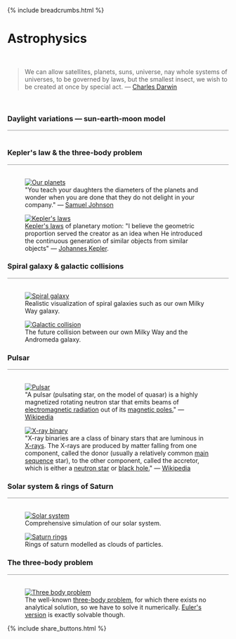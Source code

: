 {% include breadcrumbs.html %}

<a name="astrophysics"></a>
# Astrophysics
<div class="header_line"><br/></div>

<blockquote>
We can allow satellites, planets, suns, universe, nay whole systems of universes, 
to be governed by laws, but the smallest insect, we wish to be created at once by 
special act. &mdash; <a href="https://en.wikipedia.org/wiki/Charles_Darwin">Charles Darwin</a>
</blockquote><br/>

### Daylight variations &mdash; sun-earth-moon model
<div style="border-top: 1px solid #999999"><br/></div>


<figure style="float: center; text-align: center;">
</figure>

<p style="clear: both;"></p>

### Kepler's law &amp; the three-body problem
<div style="border-top: 1px solid #999999"><br/></div>

<div class="double_image">
<figure class="left_image">
  <a href="planets.html">
    <img alt="Our planets" src="images/planets.png" title="Click to animate"/>
  </a>
  <figcaption>"You teach your daughters the diameters of the planets and wonder when 
  you are done that they do not delight in your company." &mdash; 
  <a href="https://en.wikipedia.org/wiki/Samuel_Johnson">Samuel Johnson</a></figcaption>
</figure>
<figure class="right_image">
  <a href="keplers_law.html">
    <img alt="Kepler's laws" src="images/keplers_law.png" title="Click to animate"/>
  </a>
  <figcaption><a href="https://en.wikipedia.org/wiki/Kepler%27s_laws_of_planetary_motion">Kepler&apos;s laws</a>
    of planetary motion: "I believe the geometric proportion served the creator as an idea when He 
    introduced the continuous generation of similar objects from similar objects" &mdash; 
    <a href="https://en.wikipedia.org/wiki/Johannes_Kepler">Johannes Kepler</a>.
  </figcaption>
</figure>
</div>
<p style="clear: both;"></p>

### Spiral galaxy &amp; galactic collisions
<div style="border-top: 1px solid #999999"><br/></div>

<div class="double_image">
<figure class="left_image">
  <a href="spiral_galaxy.html">
    <img alt="Spiral galaxy" src="images/spiral_galaxy.png" title="Click to animate"/>
  </a>
  <figcaption>Realistic visualization of spiral galaxies such as our own Milky Way galaxy.</figcaption>
</figure>
<figure class="right_image">
  <a href="galactic_collision.html">
    <img alt="Galactic collision" src="images/galactic_collision.png" title="Click to animate"/>
  </a>
  <figcaption>The future collision between our own Milky Way and the Andromeda galaxy.</figcaption>
</figure>
</div>
<p style="clear: both;"></p>

### Pulsar
<div style="border-top: 1px solid #999999"><br/></div>

<div class="double_image">
<figure class="left_image">
  <a href="pulsar.html">
    <img alt="Pulsar" src="images/pulsar.png" title="Click to animate"/>
  </a>
  <figcaption>"A pulsar (pulsating star, on the model of quasar) is a highly magnetized rotating 
  neutron star that emits beams of 
  <a href="https://en.wikipedia.org/wiki/Electromagnetic_radiation">electromagnetic radiation</a>
  out of its 
  <a href="https://en.wikipedia.org/wiki/Poles_of_astronomical_bodies#Magnetic_poles">magnetic poles.</a>" 
  &mdash; <a href="https://en.wikipedia.org/wiki/Pulsar">Wikipedia</a></figcaption>
</figure>
<figure class="right_image">
  <a href="xray_binary.html">
    <img alt="X-ray binary" src="images/xray_binary.png" title="Click to animate"/>
  </a>
  <figcaption>"X-ray binaries are a class of binary stars that are luminous in 
  <a href="https://en.wikipedia.org/wiki/X-ray">X-rays</a>. The X-rays are produced by matter falling 
  from one component, called the donor (usually a relatively common 
  <a href="https://en.wikipedia.org/wiki/Main_sequence">main sequence</a> star), to the other component, 
  called the accretor, which is either a <a href="https://en.wikipedia.org/wiki/Neutron_star">neutron star</a> 
  or <a href="https://en.wikipedia.org/wiki/Black_hole">black hole.</a>" 
  &mdash; <a href="https://en.wikipedia.org/wiki/X-ray_binary">Wikipedia</a></figcaption>
</figure>
</div>
<p style="clear: both;"></p>

### Solar system &amp; rings of Saturn
<div style="border-top: 1px solid #999999"><br/></div>

<div class="double_image">
<figure class="left_image">
  <a href="solar_system.html">
    <img alt="Solar system" src="images/solar_system.png" title="Click to animate"/>
  </a>
  <figcaption>Comprehensive simulation of our solar system.</figcaption>
</figure>
<figure class="right_image">
  <a href="saturn_rings.html">
    <img alt="Saturn rings" src="images/saturn_rings.png" title="Click to animate"/>
  </a>
  <figcaption>Rings of saturn modelled as clouds of particles.</figcaption>
</figure>
</div>
<p style="clear: both;"></p>


### The three-body problem 
<div style="border-top: 1px solid #999999"><br/></div>

<div class="double_image">
<figure class="left_image">
  <a href="three_body.html">
    <img alt="Three body problem" src="images/three_body.png" title="Click to animate"/>
  </a>
  <figcaption>The well-known <a href="https://en.wikipedia.org/wiki/Three-body_problem">three-body problem</a>,
  for which there exists no analytical solution, so we have to solve it numerically. 
  <a href="https://en.wikipedia.org/wiki/Euler%27s_three-body_problem">Euler&apos;s version</a>
  is exactly solvable though.</figcaption>
</figure>
<figure class="right_image">
  <!-- SPACE RESERVED FOR FUTURE APPLICATION
    -->
</figure>
</div>
<p style="clear: both;"></p>

{% include share_buttons.html %}
